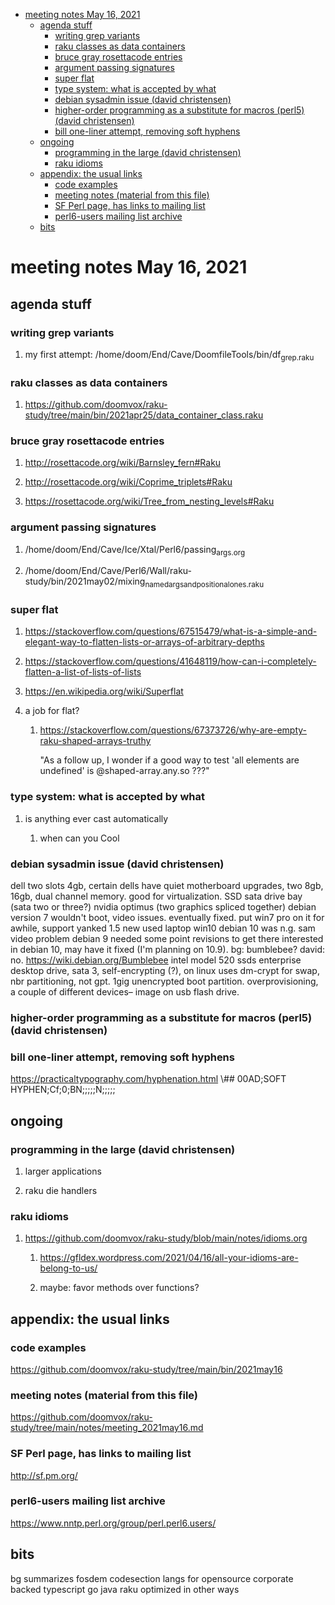 - [meeting notes May 16, 2021](#orga23ec6b)
  - [agenda stuff](#orge9753a6)
    - [writing grep variants](#orgca6c8c0)
    - [raku classes as data containers](#orgd9c83a5)
    - [bruce gray rosettacode entries](#org3aeb2a4)
    - [argument passing signatures](#org8b9a1ed)
    - [super flat](#org2383563)
    - [type system: what is accepted by what](#org3956c5a)
    - [debian sysadmin issue (david christensen)](#org4db3e1b)
    - [higher-order programming as a substitute for macros (perl5)  (david christensen)](#org2c5bdba)
    - [bill one-liner attempt, removing soft hyphens](#orgd3c4111)
  - [ongoing](#org80e5bb1)
    - [programming in the large (david christensen)](#orgbb3fc81)
    - [raku idioms](#orgf4d0389)
  - [appendix: the usual links](#orgcbdb872)
    - [code examples](#orge967056)
    - [meeting notes (material from this file)](#org8ae1bd4)
    - [SF Perl page, has links to mailing list](#org5aee814)
    - [perl6-users mailing list archive](#org9c4c60d)
  - [bits](#orgb01ed01)


<a id="orga23ec6b"></a>

# meeting notes May 16, 2021


<a id="orge9753a6"></a>

## agenda stuff


<a id="orgca6c8c0"></a>

### writing grep variants

1.  my first attempt: /home/doom/End/Cave/DoomfileTools/bin/df<sub>grep.raku</sub>


<a id="orgd9c83a5"></a>

### raku classes as data containers

1.  <https://github.com/doomvox/raku-study/tree/main/bin/2021apr25/data_container_class.raku>


<a id="org3aeb2a4"></a>

### bruce gray rosettacode entries

1.  <http://rosettacode.org/wiki/Barnsley_fern#Raku>

2.  <http://rosettacode.org/wiki/Coprime_triplets#Raku>

3.  <https://rosettacode.org/wiki/Tree_from_nesting_levels#Raku>


<a id="org8b9a1ed"></a>

### argument passing signatures

1.  /home/doom/End/Cave/Ice/Xtal/Perl6/passing<sub>args.org</sub>

2.  /home/doom/End/Cave/Perl6/Wall/raku-study/bin/2021may02/mixing<sub>named</sub><sub>args</sub><sub>and</sub><sub>positional</sub><sub>ones.raku</sub>


<a id="org2383563"></a>

### super flat

1.  <https://stackoverflow.com/questions/67515479/what-is-a-simple-and-elegant-way-to-flatten-lists-or-arrays-of-arbitrary-depths>

2.  <https://stackoverflow.com/questions/41648119/how-can-i-completely-flatten-a-list-of-lists-of-lists>

3.  <https://en.wikipedia.org/wiki/Superflat>

4.  a job for flat?

    1.  <https://stackoverflow.com/questions/67373726/why-are-empty-raku-shaped-arrays-truthy>
    
        "As a follow up, I wonder if a good way to test 'all elements are undefined' is @shaped-array.any.so ???"


<a id="org3956c5a"></a>

### type system: what is accepted by what

1.  is anything ever cast automatically

    1.  when can you Cool


<a id="org4db3e1b"></a>

### debian sysadmin issue (david christensen)

dell two slots 4gb, certain dells have quiet motherboard upgrades, two 8gb, 16gb, dual channel memory. good for virtualization. SSD sata drive bay (sata two or three?) nvidia optimus (two graphics spliced together) debian version 7 wouldn't boot, video issues. eventually fixed. put win7 pro on it for awhile, support yanked 1.5 new used laptop win10 debian 10 was n.g. sam video problem debian 9 needed some point revisions to get there interested in debian 10, may have it fixed (I'm planning on 10.9). bg: bumblebee? david: no. <https://wiki.debian.org/Bumblebee> intel model 520 ssds enterprise desktop drive, sata 3, self-encrypting (?), on linux uses dm-crypt for swap, nbr partitioning, not gpt. 1gig unencrypted boot partition. overprovisioning, a couple of different devices&#x2013; image on usb flash drive.


<a id="org2c5bdba"></a>

### higher-order programming as a substitute for macros (perl5)  (david christensen)


<a id="orgd3c4111"></a>

### bill one-liner attempt, removing soft hyphens

<https://practicaltypography.com/hyphenation.html> \\## 00AD;SOFT HYPHEN;Cf;0;BN;;;;;N;;;;;


<a id="org80e5bb1"></a>

## ongoing


<a id="orgbb3fc81"></a>

### programming in the large (david christensen)

1.  larger applications

2.  raku die handlers


<a id="orgf4d0389"></a>

### raku idioms

1.  <https://github.com/doomvox/raku-study/blob/main/notes/idioms.org>

    1.  <https://gfldex.wordpress.com/2021/04/16/all-your-idioms-are-belong-to-us/>
    
    2.  maybe: favor methods over functions?


<a id="orgcbdb872"></a>

## appendix: the usual links


<a id="orge967056"></a>

### code examples

<https://github.com/doomvox/raku-study/tree/main/bin/2021may16>


<a id="org8ae1bd4"></a>

### meeting notes (material from this file)

<https://github.com/doomvox/raku-study/tree/main/notes/meeting_2021may16.md>


<a id="org5aee814"></a>

### SF Perl page, has links to mailing list

<http://sf.pm.org/>


<a id="org9c4c60d"></a>

### perl6-users mailing list archive

<https://www.nntp.perl.org/group/perl.perl6.users/>


<a id="orgb01ed01"></a>

## bits

bg summarizes fosdem codesection langs for opensource corporate backed typescript go java raku optimized in other ways
